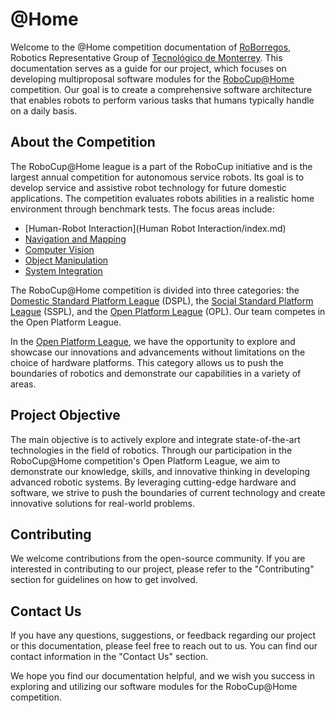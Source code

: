 # @Home

Welcome to the @Home competition documentation of [RoBorregos](https://roborregos.com), Robotics Representative Group of [Tecnológico de Monterrey](https://tec.mx). This documentation serves as a guide for our project, which focuses on developing multiproposal software modules for the [RoboCup@Home](https://athome.robocup.org/) competition. Our goal is to create a comprehensive software architecture that enables robots to perform various tasks that humans typically handle on a daily basis.

## About the Competition

The RoboCup@Home league is a part of the RoboCup initiative and is the largest annual competition for autonomous service robots. Its goal is to develop service and assistive robot technology for future domestic applications. The competition evaluates robots abilities in a realistic home environment through benchmark tests. 
The focus areas include: 

- [Human-Robot Interaction](Human Robot Interaction/index.md)
- [Navigation and Mapping](Navigation/index.md)
- [Computer Vision]()
- [Object Manipulation]()
- [System Integration]()

The RoboCup@Home competition is divided into three categories: the [Domestic Standard Platform League](https://www.robocup.org/leagues/34) (DSPL), the [Social Standard Platform League](https://www.robocup.org/leagues/15) (SSPL), and the [Open Platform League](https://www.robocup.org/leagues/14) (OPL). Our team competes in the Open Platform League.

In the [Open Platform League](https://www.robocup.org/leagues/14), we have the opportunity to explore and showcase our innovations and advancements without limitations on the choice of hardware platforms. This category allows us to push the boundaries of robotics and demonstrate our capabilities in a variety of areas.

## Project Objective

The main objective  is to actively explore and integrate state-of-the-art technologies in the field of robotics. Through our participation in the RoboCup@Home competition's Open Platform League, we aim to demonstrate our knowledge, skills, and innovative thinking in developing advanced robotic systems. By leveraging cutting-edge hardware and software, we strive to push the boundaries of current technology and create innovative solutions for real-world problems.

## Contributing

We welcome contributions from the open-source community. If you are interested in contributing to our project, please refer to the "Contributing" section for guidelines on how to get involved.

## Contact Us
    
If you have any questions, suggestions, or feedback regarding our project or this documentation, please feel free to reach out to us. You can find our contact information in the "Contact Us" section.

We hope you find our documentation helpful, and we wish you success in exploring and utilizing our software modules for the RoboCup@Home competition.